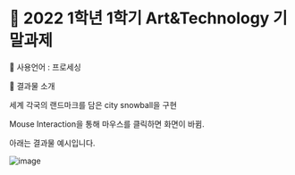 
# 🎀 2022 1학년 1학기 Art&Technology 기말과제

🎀 사용언어 : 프로세싱

🎀 결과물 소개

세계 각국의 랜드마크를 담은 city snowball을 구현 

Mouse Interaction을 통해 마우스를 클릭하면 화면이 바뀜.

아래는 결과물 예시입니다. 

![image](https://user-images.githubusercontent.com/85864699/177910639-f5b5842a-8f98-4ef5-94f8-9e9fedd56d37.png)
